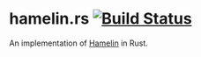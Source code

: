 # hamelin.rs [![Build Status](https://travis-ci.org/aatxe/hamelin.rs.svg)](https://travis-ci.org/aatxe/hamelin.rs) #
An implementation of [Hamelin](https://github.com/Hardmath123/hamelin) in Rust.
